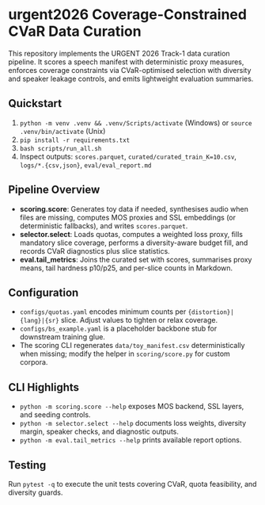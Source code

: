 # urgent2026 Coverage-Constrained CVaR Data Curation

This repository implements the URGENT 2026 Track-1 data curation pipeline. It scores a speech manifest with deterministic proxy measures, enforces coverage constraints via CVaR-optimised selection with diversity and speaker leakage controls, and emits lightweight evaluation summaries.

## Quickstart
1. `python -m venv .venv && .venv/Scripts/activate` (Windows) or `source .venv/bin/activate` (Unix)
2. `pip install -r requirements.txt`
3. `bash scripts/run_all.sh`
4. Inspect outputs: `scores.parquet`, `curated/curated_train_K=10.csv`, `logs/*.{csv,json}`, `eval/eval_report.md`

## Pipeline Overview
- **scoring.score**: Generates toy data if needed, synthesises audio when files are missing, computes MOS proxies and SSL embeddings (or deterministic fallbacks), and writes `scores.parquet`.
- **selector.select**: Loads quotas, computes a weighted loss proxy, fills mandatory slice coverage, performs a diversity-aware budget fill, and records CVaR diagnostics plus slice statistics.
- **eval.tail_metrics**: Joins the curated set with scores, summarises proxy means, tail hardness p10/p25, and per-slice counts in Markdown.

## Configuration
- `configs/quotas.yaml` encodes minimum counts per `{distortion}|{lang}|{sr}` slice. Adjust values to tighten or relax coverage.
- `configs/bs_example.yaml` is a placeholder backbone stub for downstream training glue.
- The scoring CLI regenerates `data/toy_manifest.csv` deterministically when missing; modify the helper in `scoring/score.py` for custom corpora.

## CLI Highlights
- `python -m scoring.score --help` exposes MOS backend, SSL layers, and seeding controls.
- `python -m selector.select --help` documents loss weights, diversity margin, speaker checks, and diagnostic outputs.
- `python -m eval.tail_metrics --help` prints available report options.

## Testing
Run `pytest -q` to execute the unit tests covering CVaR, quota feasibility, and diversity guards.